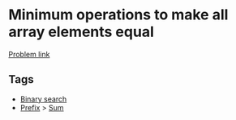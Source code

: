 # Minimum operations to make all array elements equal

[Problem link](https://leetcode.com/problems/minimum-operations-to-make-all-array-elements-equal/)

## Tags

* [Binary search](/README.md#Binary_search)
* [Prefix](/README.md#Prefix) > [Sum](/README.md#Prefix-Sum)
